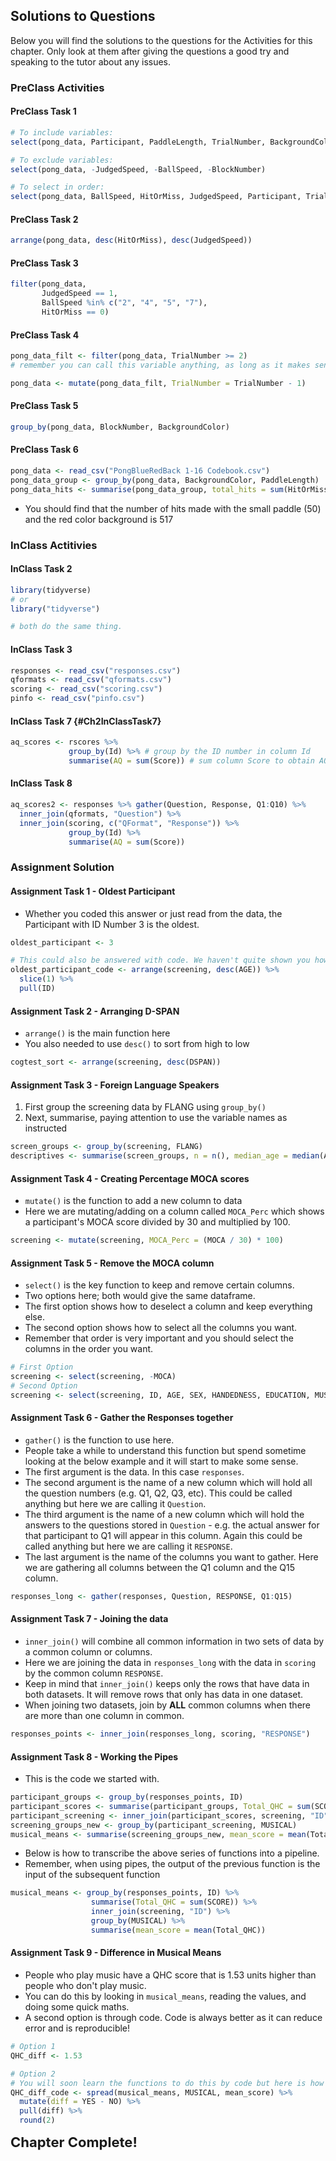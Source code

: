 
## Solutions to Questions



Below you will find the solutions to the questions for the Activities for this chapter. Only look at them after giving the questions a good try and speaking to the tutor about any issues.

### PreClass Activities

#### PreClass Task 1


```r
# To include variables:
select(pong_data, Participant, PaddleLength, TrialNumber, BackgroundColor, HitOrMiss)

# To exclude variables:
select(pong_data, -JudgedSpeed, -BallSpeed, -BlockNumber)

# To select in order:
select(pong_data, BallSpeed, HitOrMiss, JudgedSpeed, Participant, TrialNumber)
```

#### PreClass Task 2


```r
arrange(pong_data, desc(HitOrMiss), desc(JudgedSpeed))
```

#### PreClass Task 3


```r
filter(pong_data, 
       JudgedSpeed == 1, 
       BallSpeed %in% c("2", "4", "5", "7"), 
       HitOrMiss == 0)
```

#### PreClass Task 4


```r
pong_data_filt <- filter(pong_data, TrialNumber >= 2) 
# remember you can call this variable anything, as long as it makes sense to yourself and others

pong_data <- mutate(pong_data_filt, TrialNumber = TrialNumber - 1)
```

#### PreClass Task 5


```r
group_by(pong_data, BlockNumber, BackgroundColor)
```

#### PreClass Task 6


```r
pong_data <- read_csv("PongBlueRedBack 1-16 Codebook.csv")
pong_data_group <- group_by(pong_data, BackgroundColor, PaddleLength)
pong_data_hits <- summarise(pong_data_group, total_hits = sum(HitOrMiss))
```

* You should find that the number of hits made with the small paddle (50) and the red color background is 517

### InClass Actitivies

#### InClass Task 2


```r
library(tidyverse)
# or
library("tidyverse")

# both do the same thing.
```

#### InClass Task 3


```r
responses <- read_csv("responses.csv")                  
qformats <- read_csv("qformats.csv")                 
scoring <- read_csv("scoring.csv")                  
pinfo <- read_csv("pinfo.csv")
```

#### InClass Task 7 {#Ch2InClassTask7}


```r
aq_scores <- rscores %>% 
             group_by(Id) %>% # group by the ID number in column Id
             summarise(AQ = sum(Score)) # sum column Score to obtain AQ scores.
```


#### InClass Task 8


```r
aq_scores2 <- responses %>% gather(Question, Response, Q1:Q10) %>% 
  inner_join(qformats, "Question") %>%
  inner_join(scoring, c("QFormat", "Response")) %>%
             group_by(Id) %>% 
             summarise(AQ = sum(Score))
```


### Assignment Solution



#### Assignment Task 1 - Oldest Participant

* Whether you coded this answer or just read from the data, the Participant with ID Number 3 is the oldest.


```r
oldest_participant <- 3

# This could also be answered with code. We haven't quite shown you how yet but it would look like this:
oldest_participant_code <- arrange(screening, desc(AGE)) %>% 
  slice(1) %>% 
  pull(ID)
```

#### Assignment Task 2 - Arranging D-SPAN

* `arrange()` is the main function here
* You also needed to use `desc()` to sort from high to low


```r
cogtest_sort <- arrange(screening, desc(DSPAN))
```

#### Assignment Task 3 - Foreign Language Speakers

1. First group the screening data by FLANG using `group_by()`
2. Next, summarise, paying attention to use the variable names as instructed


```r
screen_groups <- group_by(screening, FLANG) 
descriptives <- summarise(screen_groups, n = n(), median_age = median(AGE))
```

#### Assignment Task 4 - Creating Percentage MOCA scores

* `mutate()` is the function to add a new column to data
* Here we are mutating/adding on a column called `MOCA_Perc` which shows a participant's MOCA score divided by 30 and multiplied by 100.


```r
screening <- mutate(screening, MOCA_Perc = (MOCA / 30) * 100)
```

#### Assignment Task 5 - Remove the MOCA column

* `select()` is the key function to keep and remove certain columns.
* Two options here; both would give the same dataframe.
* The first option shows how to deselect a column and keep everything else.
* The second option shows how to select all the columns you want.
* Remember that order is very important and you should select the columns in the order you want.


```r
# First Option
screening <- select(screening, -MOCA)
# Second Option
screening <- select(screening, ID, AGE, SEX, HANDEDNESS, EDUCATION, MUSICAL, FLANG, DSPAN, D2, MOCA_Perc)
```

#### Assignment Task 6 - Gather the Responses together

* `gather()` is the function to use here.
* People take a while to understand this function but spend sometime looking at the below example and it will start to make some sense.
* The first argument is the data. In this case `responses`.
* The second argument is the name of a new column which will hold all the question numbers (e.g. Q1, Q2, Q3, etc). This could be called anything but here we are calling it `Question`.
* The third argument is the name of a new column which will hold the answers to the questions stored in `Question` - e.g. the actual answer for that participant to Q1 will appear in this column. Again this could be called anything but here we are calling it `RESPONSE`.
* The last argument is the name of the columns you want to gather. Here we are gathering all columns between the Q1 column and the Q15 column.


```r
responses_long <- gather(responses, Question, RESPONSE, Q1:Q15)
```

#### Assignment Task 7 - Joining the data

* `inner_join()` will combine all common information in two sets of data by a common column or columns.
* Here we are joining the data in `responses_long` with the data in `scoring` by the common column `RESPONSE`.
* Keep in mind that `inner_join()` keeps only the rows that have data in both datasets. It will remove rows that only has data in one dataset.
* When joining two datasets, join by **ALL** common columns when there are more than one column in common.


```r
responses_points <- inner_join(responses_long, scoring, "RESPONSE")
```

#### Assignment Task 8 - Working the Pipes

* This is the code we started with.  


```r
participant_groups <- group_by(responses_points, ID)
participant_scores <- summarise(participant_groups, Total_QHC = sum(SCORE))
participant_screening <- inner_join(participant_scores, screening, "ID")
screening_groups_new <- group_by(participant_screening, MUSICAL)
musical_means <- summarise(screening_groups_new, mean_score = mean(Total_QHC))
```

* Below is how to transcribe the above series of functions into a pipeline.
* Remember, when using pipes, the output of the previous function is the input of the subsequent function


```r
musical_means <- group_by(responses_points, ID) %>%
                  summarise(Total_QHC = sum(SCORE)) %>%
                  inner_join(screening, "ID") %>%
                  group_by(MUSICAL) %>%
                  summarise(mean_score = mean(Total_QHC))
```

#### Assignment Task 9 - Difference in Musical Means

* People who play music have a QHC score that is 1.53 units higher than people who don't play music.
* You can do this by looking in `musical_means`, reading the values, and doing some quick maths.
* A second option is through code. Code is always better as it can reduce error and is reproducible!


```r
# Option 1
QHC_diff <- 1.53

# Option 2
# You will soon learn the functions to do this by code but here is how you could do it.
QHC_diff_code <- spread(musical_means, MUSICAL, mean_score) %>% 
  mutate(diff = YES - NO) %>% 
  pull(diff) %>% 
  round(2)
```

<span style="font-size: 22px; font-weight: bold; color: var(--purple);">Chapter Complete!</span>
